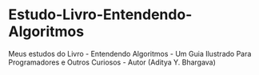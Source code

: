 # Estudo-Livro-Entendendo-Algoritmos
Meus estudos do Livro - Entendendo Algoritmos - Um Guia Ilustrado Para Programadores e Outros Curiosos - Autor (Aditya Y. Bhargava)
